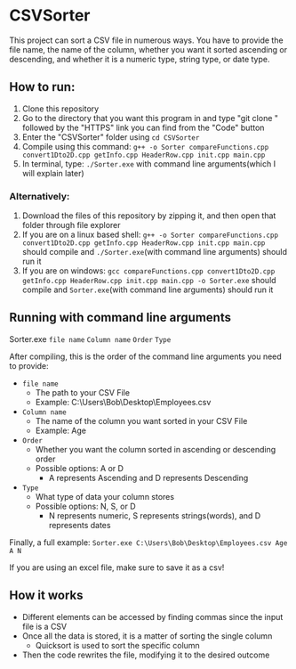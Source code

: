 # CSVSorter

This project can sort a CSV file in numerous ways. You have to provide the file name, the name of the column, whether you want it sorted ascending or descending, and whether it is a numeric type, string type, or date type.

## How to run:

1. Clone this repository 
2. Go to the directory that you want this program in and type "git clone " followed by the "HTTPS" link you can find from the "Code" button
3. Enter the "CSVSorter" folder using ```cd CSVSorter```
4. Compile using this command: ```g++ -o Sorter compareFunctions.cpp convert1Dto2D.cpp getInfo.cpp HeaderRow.cpp init.cpp main.cpp```
5. In terminal, type: ```./Sorter.exe``` with command line arguments(which I will explain later)
### Alternatively:
1. Download the files of this repository by zipping it, and then open that folder through file explorer
2. If you are on a linux based shell: ```g++ -o Sorter compareFunctions.cpp convert1Dto2D.cpp getInfo.cpp HeaderRow.cpp init.cpp main.cpp``` should compile and ```./Sorter.exe```(with command line arguments) should run it
3. If you are on windows: ```gcc compareFunctions.cpp convert1Dto2D.cpp getInfo.cpp HeaderRow.cpp init.cpp main.cpp -o Sorter.exe``` should compile and ```Sorter.exe```(with command line arguments) should run it


## Running with command line arguments

Sorter.exe ```file name``` ```Column name``` ```Order``` ```Type```

After compiling, this is the order of the command line arguments you need to provide:
* ```file name```
  - The path to your CSV File
  - Example: C:\Users\Bob\Desktop\Employees.csv
* ```Column name```
  - The name of the column you want sorted in your CSV File
  - Example: Age
* ```Order```
  - Whether you want the column sorted in ascending or descending order
  - Possible options: A or D
    - A represents Ascending and D represents Descending
* ```Type```
  - What type of data your column stores
  - Possible options: N, S, or D
    - N represents numeric, S represents strings(words), and D represents dates

Finally, a full example:
```Sorter.exe C:\Users\Bob\Desktop\Employees.csv Age A N```

If you are using an excel file, make sure to save it as a csv!

## How it works

* Different elements can be accessed by finding commas since the input file is a CSV 
* Once all the data is stored, it is a matter of sorting the single column
  - Quicksort is used to sort the specific column
* Then the code rewrites the file, modifying it to the desired outcome
